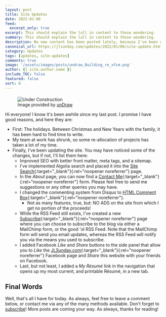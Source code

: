 ```yaml
---
layout: post
title: Site Updates
date: 2022-01-06
feed:
  excerpt_only: true
excerpt: This should explain the lull in content to those wondering.
summary: This should explain the lull in content to those wondering.
description: No new content has been posted lately, because I've been upgrading aspects of the site.
canonical_url: https://jlsunday.com/updates/2022/01/06/site-update.html
category: Updates
tags: [updates, site-updates]
comments: true
image: '/assets/images/posts/undraw_Building_re_xfcm.png'
author: {{ site.author.name }}
include_TOC: false
featured: false
sort: 0
---
```


<figure style="margin-top: 20px;">
        <img alt="Under Construction" src="{{ '/assets/images/posts/undraw/undraw_Building_re_xfcm.png' | prepend: site.url }}" loading="lazy" title="Under Construction">
    <figcaption>
        Image provided by <a href="https://undraw.co/" target="_blank" rel="noopener noreferrer">unDraw</a>
    </figcaption>
</figure>

Hi everyone! I know it's been awhile since my last post. I promise I have good reasons, and here they are:

- First: The holidays. Between Christmas and New Years with the family, it has been hard to find time to write.
- My team at work has shrunk, so some re-allocation of projects has taken a lot of my time.
- Finally, I've been updating the site. You may have noticed some of the changes, but if not, I'll list them here:
    - Improved SEO with better front matter, meta tags, and a sitemap.
    - I've implemented Algolia search and placed it into the [Site Search](/search/){:target="_blank"}{:rel="noopener noreferrer"} page.
    - In the *About* page, you can now find a [Contact Me](/about/#contact-me){:target="_blank"}{:rel="noopener noreferrer"} form. Please feel free to send me suggestions or any other queries you may have.
    - I changed the commenting system from Disqus to [HTML Comment Box](https://www.htmlcommentbox.com/){:target="_blank"}{:rel="noopener noreferrer"}.
      - Not as many features, true, but: NO ADS on the site from which I get no portion of the proceeds!
    - While the RSS Feed still exists, I've created a new [Subscribe](/subscribe/){:target="_blank"}{:rel="noopener noreferrer"} page where you can choose to subscribe to the blog via either a MailChimp form, or the good 'ol RSS Feed. Note that the MailChimp form will send you email updates, whereas the RSS Feed will notify you via the means you used to subscribe.
    - I added Facebook *Like* and *Share* buttons to the side panel that allow you to *Like* the [JLSunday.com](https://www.facebook.com/JLSundayDev){:target="_blank"}{:rel="noopener noreferrer"} Facebook page and *Share* this website with your friends on Facebook.
    - Last, but not least, I added a *My Résumé* link in the navigation that opens up my most current, and printable Résumé, in a new tab.

## Final Words

Well, that's all I have for today. As always, feel free to leave a comment below, or contact me via any of the many methods available. Don't forget to [subscribe](/subscribe/)! More posts are coming your way. As always, thanks for reading!
